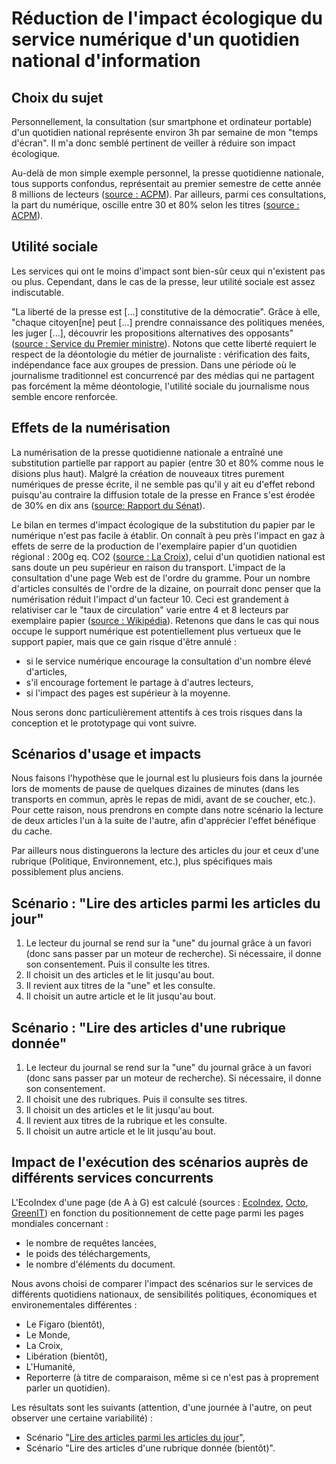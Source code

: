 # Réduction de l'impact écologique du service numérique d'un quotidien national d'information

## Choix du sujet

Personnellement, la consultation (sur smartphone et ordinateur portable) d'un quotidien national représente environ 3h par semaine de mon "temps d'écran". Il m'a donc semblé pertinent de veiller à réduire son impact écologique.

Au-delà de mon simple exemple personnel, la presse quotidienne nationale, tous supports confondus,  représentait au premier semestre de cette année 8 millions de lecteurs ([source : ACPM](https://www.acpm.fr/Les-chiffres/Audience-Presse/Resultats-par-etudes/OneNext2/Presse-Quotidienne-Nationale)). Par ailleurs, parmi ces consultations, la part du numérique, oscille entre 30 et 80% selon les titres ([source : ACPM](https://www.acpm.fr/Les-chiffres/Audience-Presse/Resultats-par-etudes/OneNext-Global)).

## Utilité sociale

Les services qui ont le moins d'impact sont bien-sûr ceux qui n'existent pas ou plus. Cependant, dans le cas de la presse, leur utilité sociale est assez indiscutable. 

"La liberté de la presse est [...] constitutive de la démocratie". Grâce à elle, "chaque citoyen[ne] peut [...] prendre connaissance des politiques menées, les juger [...], découvrir les propositions alternatives des opposants" ([source : Service du Premier ministre](https://www.dila.premier-ministre.gouv.fr/actualites/presse/communiques/article/medias-et-democratie)).
Notons que cette liberté requiert le respect de la déontologie du métier de journaliste : vérification des faits, indépendance face aux groupes de pression.
Dans une période où le journalisme traditionnel est concurrencé par des médias qui ne partagent pas forcément la même déontologie, l'utilité sociale du journalisme nous semble encore renforcée.

## Effets de la numérisation

La numérisation de la presse quotidienne nationale a entraîné une substitution partielle par rapport au papier (entre 30 et 80% comme nous le disions plus haut). Malgré la création de nouveaux titres purement numériques de presse écrite, il ne semble pas qu'il y ait eu d'effet rebond puisqu'au contraire la diffusion totale de la presse en France s'est érodée de 30% en dix ans ([source: Rapport du Sénat](https://www.senat.fr/rap/r21-805/r21-805_mono.html#toc51)).

Le bilan en termes d'impact écologique de la substitution du papier par le numérique n'est pas facile à établir. On connaît à peu près l'impact en gaz à effets de serre de la production de l'exemplaire papier d'un quotidien régional : 200g eq. CO2 ([source : La Croix](https://www.la-croix.com/Est-ecolo-sinformer-papier-ecran-2020-11-19-1201125441)), celui d'un quotidien national est sans doute un peu supérieur en raison du transport. L'impact de la consultation d'une page Web est de l'ordre du gramme. Pour un nombre d'articles consultés de l'ordre de la dizaine, on pourrait donc penser que la numérisation réduit l'impact d'un facteur 10. Ceci est grandement à relativiser car le "taux de circulation" varie entre 4 et 8 lecteurs par exemplaire papier ([source : Wikipédia](https://fr.wikipedia.org/wiki/Presse_en_France#Lectorat_et_taux_de_circulation)).
Retenons que dans le cas qui nous occupe le support numérique est potentiellement plus vertueux que le support papier, mais que ce gain risque d'être annulé :

- si le service numérique encourage la consultation d'un nombre élevé d'articles, 
- s'il encourage fortement le partage à d'autres lecteurs,
- si l'impact des pages est supérieur à la moyenne. 

Nous serons donc particulièrement attentifs à ces trois risques dans la conception et le prototypage qui vont suivre.

## Scénarios d'usage et impacts

Nous faisons l'hypothèse que le journal est lu plusieurs fois dans la journée lors de moments de pause de quelques dizaines de minutes (dans les transports en commun, après le repas de midi, avant de se coucher, etc.).
Pour cette raison, nous prendrons en compte dans notre scénario la lecture de deux articles l'un à la suite de l'autre, afin d'apprécier l'effet bénéfique du cache.

Par ailleurs nous distinguerons la lecture des articles du jour et ceux d'une rubrique (Politique, Environnement, etc.), plus spécifiques mais possiblement plus anciens.

## Scénario : "Lire des articles parmi les articles du jour"

1. Le lecteur du journal se rend sur la "une" du journal grâce à un favori (donc sans passer par un moteur de recherche). Si nécessaire, il donne son consentement. Puis il consulte les titres.
2. Il choisit un des articles et le lit jusqu'au bout.
3. Il revient aux titres de la "une" et les consulte.
4. Il choisit un autre article et le lit jusqu'au bout.


## Scénario : "Lire des articles d'une rubrique donnée"

1. Le lecteur du journal se rend sur la "une" du journal grâce à un favori (donc sans passer par un moteur de recherche).  Si nécessaire, il donne son consentement.
2. Il choisit une des rubriques. Puis il consulte ses titres.
3. Il choisit un des articles et le lit jusqu'au bout.
4. Il revient aux titres de la rubrique et les consulte.
5. Il choisit un autre article et le lit jusqu'au bout.

## Impact de l'exécution des scénarios auprès de différents services concurrents

L'EcoIndex d'une page (de A à G) est calculé (sources : [EcoIndex](https://www.ecoindex.fr/comment-ca-marche/), [Octo](https://blog.octo.com/sous-le-capot-de-la-mesure-ecoindex), [GreenIT](https://github.com/cnumr/GreenIT-Analysis/blob/acc0334c712ba68939466c42af1514b5f448e19f/script/ecoIndex.js#L19-L44)) en fonction du positionnement de cette page parmi les pages mondiales concernant :

- le nombre de requêtes lancées,
- le poids des téléchargements,
- le nombre d'éléments du document.

Nous avons choisi de comparer l'impact des scénarios sur le services de différents quotidiens nationaux, de sensibilités politiques, économiques et environementales différentes :

- Le Figaro (bientôt),
- Le Monde,
- La Croix,
- Libération (bientôt),
- L'Humanité,
- Reporterre (à titre de comparaison, même si ce n'est pas à proprement parler un quotidien).

Les résultats sont les suivants (attention, d'une journée à l'autre, on peut observer une certaine variabilité) :

- Scénario "[Lire des articles parmi les articles du jour](https://htmlpreview.github.io/?https://raw.githubusercontent.com/UTT-GL03/QVOTIDIE/main/benchmark/benchmark.html)",
- Scénario "Lire des articles d'une rubrique donnée (bientôt)".


